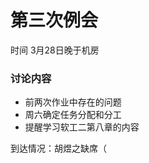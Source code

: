 # 第三次例会  

时间 3月28日晚于机房  

### 讨论内容  

- 前两次作业中存在的问题  
- 周六确定任务分配和分工  
- 提醒学习软工二第八章的内容  



到达情况：胡煜之缺席（